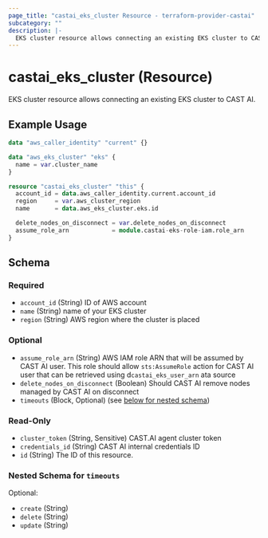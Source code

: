 ```yaml
---
page_title: "castai_eks_cluster Resource - terraform-provider-castai"
subcategory: ""
description: |-
  EKS cluster resource allows connecting an existing EKS cluster to CAST AI.
---
```


# castai_eks_cluster (Resource)

EKS cluster resource allows connecting an existing EKS cluster to CAST AI.

## Example Usage

```terraform
data "aws_caller_identity" "current" {}

data "aws_eks_cluster" "eks" {
  name = var.cluster_name
}

resource "castai_eks_cluster" "this" {
  account_id = data.aws_caller_identity.current.account_id
  region     = var.aws_cluster_region
  name       = data.aws_eks_cluster.eks.id

  delete_nodes_on_disconnect = var.delete_nodes_on_disconnect
  assume_role_arn            = module.castai-eks-role-iam.role_arn
}
```

<!-- schema generated by tfplugindocs -->
## Schema

### Required

- `account_id` (String) ID of AWS account
- `name` (String) name of your EKS cluster
- `region` (String) AWS region where the cluster is placed

### Optional

- `assume_role_arn` (String) AWS IAM role ARN that will be assumed by CAST AI user. This role should allow `sts:AssumeRole` action for CAST AI user that can be retrieved using d`castai_eks_user_arn` ata source
- `delete_nodes_on_disconnect` (Boolean) Should CAST AI remove nodes managed by CAST AI on disconnect
- `timeouts` (Block, Optional) (see [below for nested schema](#nestedblock--timeouts))

### Read-Only

- `cluster_token` (String, Sensitive) CAST.AI agent cluster token
- `credentials_id` (String) CAST AI internal credentials ID
- `id` (String) The ID of this resource.

<a id="nestedblock--timeouts"></a>
### Nested Schema for `timeouts`

Optional:

- `create` (String)
- `delete` (String)
- `update` (String)
